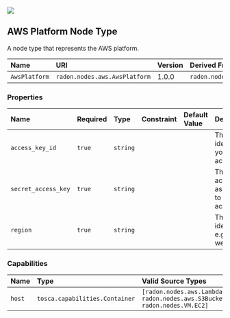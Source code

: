 ![](https://img.shields.io/badge/Status:-RELEASED-green)

## AWS Platform  Node Type

A node type that represents the AWS platform.

| Name | URI | Version | Derived From |
|:---- |:--- |:------- |:------------ |
| `AwsPlatform` | `radon.nodes.aws.AwsPlatform` | 1.0.0 | `radon.nodes.abstract.CloudPlatform` |

### Properties

| Name | Required | Type | Constraint | Default Value | Description |
|:---- |:-------- |:---- |:---------- |:------------- |:----------- |
| `access_key_id` | `true` | `string` |   |   | The identifier of your AWS access key |
| `secret_access_key` | `true` | `string` |   |   | The secret access key associated to your access key |
| `region` | `true` | `string` |   |   | The region identifier, e.g., us-west-1 |

### Capabilities
| Name | Type | Valid Source Types | Occurrences |
|:---- |:---- |:------------------ |:----------- |
| `host` | `tosca.capabilities.Container` | `[radon.nodes.aws.LambdaFunction, radon.nodes.aws.S3Bucket, radon.nodes.VM.EC2]` | [0, UNBOUNDED] |

